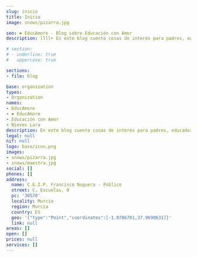 ```yaml
---
slug: inicio
title: Inicio
image: snows/pizarra.jpg

seo: ❤️ EducAmore - Blog sobre Educación con Amor
description: llll➤ En este blog cuento cosas de interés para padres, educadores y cualquier ser humano interesado en la educación con amor.

# section:
# - underline: true
#   uppercase: true

sections:
- file: blog

base: organization
types:
- Organization
names:
- EducAmore
- ❤️ EducAmore
- Educación con Amor
- Nieves Lara
description: En este blog cuento cosas de interés para padres, educadores y cualquier ser humano interesado en la educación con amor.
legal: null
nif: null
logo: base/icon.png
images:
- snows/pizarra.jpg
- snows/maestra.jpg
social: []
phones: []
address:
  name: C.E.I.P. Francisco Noguera - Público
  street: C. Escuelas, 0
  pc: '30570'
  locality: Murcia
  region: Murcia
  country: ES
  geo: '{"type":"Point","coordinates":[-1.0786701,37.9690631]}'
  link: null
areas: []
open: []
prices: null
services: []
---
```

